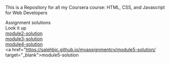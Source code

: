 This is a Repository for all my Coursera course: HTML, CSS, and Javascript for Web Developers


Assignment  solutions
<br>
 <span>Look it up</span>
 <br>
<a href="https://salehbic.github.io/myassignmentcy/module2-solution/">module2-solution<a>
  <br>
<a href="https://salehbic.github.io/myassignmentcy/module3-solution/">module3-solution<a>
  <br>
<a href="https://salehbic.github.io/myassignmentcy/module4-solution/">module4-solution<a>
  <br>
<a href="https://salehbic.github.io/myassignmentcy/module5-solution/ target="_blank">module5-solution<a>
